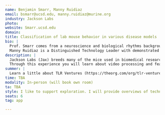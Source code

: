 ```yaml
---
name: Benjamin Smarr, Manny Ruidiaz
email: bsmarr@ucsd.edu, manny.ruidiaz@murine.org
industry: Jackson Labs
photo: 
website: Smarr.ucsd.edu
domain: 
title: Classification of lab mouse behavior in various disease models
bio: |
  Prof. Smarr comes from a neuroscience and biological rhythms background. His lab focuses on using longitudinal data sources to develop novel analytics that reveal biologically relevant information from these data, framed by an understanding of the way biological data tend to change at different timescales. This is sometimes naturalistic, but more often related to biomedical algorithm development.
  Manny Ruidiaz is a Distinguished Technology Leader with demonstrated experience in agricultural, biotechnology, machine learning and applied imaging sectors. He’s delivered multiple successful, high-impact, end-to-end projects, and has enabled new business opportunities.
description: |
  Jackson Labs (Jax) breeds many of the mice used in biomedical research. These mice often have specific generic differences that model aspects of disease. Phenotyping these animals involves connecting changes in their genes to changes in their actual lives. This is still mostly done by hand, where someone looks and notes how excitable or stressed or attentive an animal is. But humans are error prone and slow, so there's been a rise in efforts to video capture animals in their home cages, and then use AI to identify differences in behavior. While a number of tools to support this exist now, parametrization of video data is often suboptimal or not biologically grounded, and results are often hard to visualize. TLR Ventures is a start up developing AIs to phenotype Jax mice from videos. As a new industrial partner with HDSI they are excited to see what clever solutions and tools students will come up with to improve phenotyping and or visualization tools to assist biologists who want to make use of these data. 
  Through this experience you will learn about video processing and featurization, biomedical research and biological rhythms, signal processing, and you can help decide on additional areas of focus, as in visualization, application of transformers, or anything else you might want to explore. You will also gain experience interacting with industry partners, and if you find the work compelling, possibly also a job opportunity.
summer: |
  Learn a little about TLR Ventures (https://theorg.com/org/tlr-ventures) and about Jax mice https://www.jax.org/). Please also look into automated behavior analysis. The following is a good paper giving an example of how good video analysis can uncover important classifications that were not obvious by eye or by statistical aggregation.
time: TBA
modality: In-person (will book own room)
ta: TBA
style: I like to support exploration. I will provide overviews of techniques and relevant biology, and I will help you identify goals each week. You will do that with me, so that we use this opportunity to challenge you, but also to provide an excuse for you to learn things you wanted to learn, but maybe needed data and or guidance to actually dive in. 
seats: 6
tag: app

---
```

